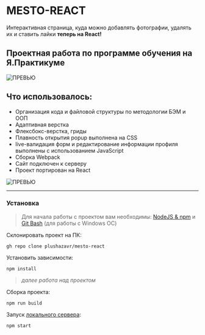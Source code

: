 # MESTO-REACT
Интерактивная страница, куда можно добавлять фотографии, удалять их и ставить лайки **теперь на React!**

**Проектная работа по программе обучения на Я.Практикуме**
------

![ПРЕВЬЮ](https://github.com/plushazavr/IMG/blob/275bf3ce7fd59fd8837cc045a71f80738d8543c6/mesto_preview.gif)

## Что использовалось: 
* Организация кода и файловой структуры по методологии БЭМ и ООП
* Адаптивная верстка
* Флексбокс-верстка, гриды
* Плавность открытия popup выполнена на CSS
* live-валидация форм и редактирование информации профиля выполнены с использованием JavaScript
* Сборка Webpack
* Сайт подключен к серверу
* Проект портирован на React

![ПРЕВЬЮ](https://github.com/plushazavr/IMG/blob/275bf3ce7fd59fd8837cc045a71f80738d8543c6/mesto_preview-1.gif)


------

### Установка
>Для начала работы с проектом вам необходимы: [NodeJS & npm](https://nodejs.org/en/) и [Git Bash](https://gitforwindows.org/) (для работы с Windows ОС)

Склонировать проект на ПК:

    gh repo clone plushazavr/mesto-react

Установить зависимости:

    npm install

>*далее работа над проектом*

Сборка проекта:

    npm run build

Запуск [локального сервера](http://localhost:3000):

    npm start
